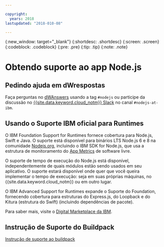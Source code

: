 ```yaml
---

copyright:
  years: 2018
lastupdated: "2018-010-08"

---
```


{:new_window: target="_blank"}
{:shortdesc: .shortdesc}
{:screen: .screen}
{:codeblock: .codeblock}
{:pre: .pre}
{:tip: .tip}
{:note: .note}

# Obtendo suporte ao app Node.js

## Pedindo ajuda em dWrespostas

Faça perguntas no [dWAnswers](https://developer.ibm.com/answers/smartspace/nodejs/) usando a tag `#nodejs` ou participe da discussão no [{{site.data.keyword.cloud_notm}} Slack](https://slack-invite-ibm-cloud-tech.mybluemix.net/) no canal `#nodejs-at-ibm`.

## Usando o Suporte IBM oficial para Runtimes

O IBM Foundation Support for Runtimes fornece cobertura para Node.js, Swift e Java. O suporte está disponível para binários LTS Node.js 6 e 8 na comunidade [Nodejs.org](https://nodejs.org/), incluindo o IBM SDK for Node.js, que usa a estrutura de monitoramento do [App Metrics](https://developer.ibm.com/node/monitoring-post-mortem/application-metrics-node-js/) de software livre.

O suporte de tempo de execução do Node.js está disponível, independentemente de quais módulos estão sendo usados em seu aplicativo. O suporte estará disponível onde quer que você queira implementar o tempo de execução: seja em suas próprias máquinas, no {{site.data.keyword.cloud_notm}} ou em outro lugar.

O IBM Advanced Support for Runtimes expande o Suporte do Foundation, fornecendo cobertura para estruturas do Express.js, do Loopback e do Kitura (estrutura do Swift) (incluindo dependências de pacote).

Para saber mais, visite o [Digital Marketplace da IBM](https://www.ibm.com/us-en/marketplace/support-for-runtimes).

## Instrução de Suporte do Buildpack

[Instrução de suporte ao buildpack](../runtimes/common/buildpackSupport.html)
